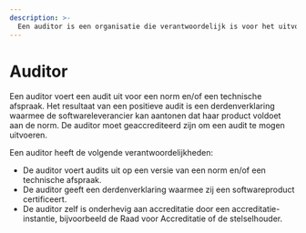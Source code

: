 ```yaml
---
description: >-
  Een auditor is een organisatie die verantwoordelijk is voor het uitvoeren van een audit op een product van een softwareleverancier.
---
```


# Auditor

Een auditor voert een audit uit voor een norm en/of een technische afspraak. Het resultaat van een positieve audit is een derdenverklaring waarmee de softwareleverancier kan aantonen dat haar product voldoet aan de norm. De auditor moet geaccrediteerd zijn om een audit te mogen uitvoeren.

Een auditor heeft de volgende verantwoordelijkheden:

* De auditor voert audits uit op een versie van een norm en/of een technische afspraak.
* De auditor geeft een derdenverklaring waarmee zij een softwareproduct certificeert. 
* De auditor zelf is onderhevig aan accreditatie door een accreditatie-instantie, bijvoorbeeld de Raad voor Accreditatie of de stelselhouder.